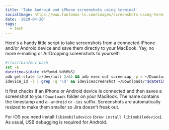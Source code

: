 ```yaml
---
title: 'Take Android and iPhone screenshots using terminal'
socialImage: https://www.fantomas-ls.com/images/screenshots-using-terminal.png
date: '2020-04-20'
tags:
  - tech
---
```


Here's a handy little script to take screenshots from a connected iPhone and/or Android device and save them directly to your MacBook. Yay, no more e-mailing or AirDropping screenshots to yourself!​

```bash
#!/usr/bin/env bash
set -e
datetime=$(date +%Y%m%d-%H%M%S)
adb get-state 1>/dev/null 2>&1 && adb exec-out screencap -p > ~/Downloads/"$datetime-android.png" && sips -Z 1024 ~/Downloads/"$datetime-android.png"
idevice_id -l | grep -q '\d' && idevicescreenshot ~/Downloads/"$datetime-ios.png" && sips -Z 1024 ~/Downloads/"$datetime-ios.png"
```

It first checks if an iPhone or Android device is connected and then saves a screenshot to your `Downloads` folder on your MacBook. The name contains the timestamp and a `-android` or `-ios` suffix. Screenshots are automatically resized to make them smaller so Jira doesn't freak out. 

For iOS you need install `libimobiledevice` (`brew install libimobiledevice`). As usual, USB debugging is required for Android.